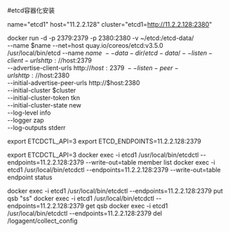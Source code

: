 #etcd容器化安装

name="etcd1"
host="11.2.2.128"
cluster="etcd1=http://11.2.2.128:2380"

docker run -d -p 2379:2379   -p 2380:2380 -v ~/etcd:/etcd-data/   \
--name $name --net=host  quay.io/coreos/etcd:v3.5.0 \
/usr/local/bin/etcd --name $name  \
--data-dir /etcd-data/    --listen-client-urls http://$host:2379 \
--advertise-client-urls http://$host:2379 \
--listen-peer-urls http://$host:2380   \
--initial-advertise-peer-urls http://$host:2380  \
--initial-cluster $cluster  \
--initial-cluster-token tkn   \
--initial-cluster-state new   \
--log-level info   \
--logger zap   \
--log-outputs stderr


export ETCDCTL_API=3
export ETCD_ENDPOINTS=11.2.2.128:2379

export ETCDCTL_API=3
docker exec -i etcd1 /usr/local/bin/etcdctl --endpoints=11.2.2.128:2379 --write-out=table member list
docker exec -i etcd1 /usr/local/bin/etcdctl --endpoints=11.2.2.128:2379 --write-out=table endpoint status

docker exec -i etcd1 /usr/local/bin/etcdctl --endpoints=11.2.2.128:2379 put qsb "ss"
docker exec -i etcd1 /usr/local/bin/etcdctl --endpoints=11.2.2.128:2379 get qsb
docker exec -i etcd1 /usr/local/bin/etcdctl --endpoints=11.2.2.128:2379 del /logagent/collect_config 